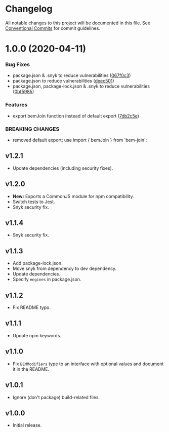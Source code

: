 # Changelog

All notable changes to this project will be documented in this file. See
[Conventional Commits](https://conventionalcommits.org) for commit guidelines.

# 1.0.0 (2020-04-11)


### Bug Fixes

* package.json & .snyk to reduce vulnerabilities ([067f0c3](https://github.com/jedmao/bem-join/commit/067f0c31fcd65a207f41edcd1b836d1dc7068c0a))
* package.json to reduce vulnerabilities ([deec501](https://github.com/jedmao/bem-join/commit/deec50143d6d2f2c22511745dcd7205446b8c476))
* package.json, package-lock.json & .snyk to reduce vulnerabilities ([0bf5985](https://github.com/jedmao/bem-join/commit/0bf5985ffebd6c82cf7aea5bac8064111c351bf6))


### Features

* export bemJoin function instead of default export ([7db2c5e](https://github.com/jedmao/bem-join/commit/7db2c5e44d3f19897b31152c68bd3977eeff1157))


### BREAKING CHANGES

* removed default export; use import { bemJoin } from 'bem-join';

## v1.2.1

- Update dependencies (including security fixes).

## v1.2.0

- **New:** Exports a CommonJS module for npm compatibility.
- Switch tests to Jest.
- Snyk security fix.

## v1.1.4

- Snyk security fix.

## v1.1.3

- Add package-lock.json.
- Move snyk from dependency to dev dependency.
- Update dependencies.
- Specify `engines` in package.json.

## v1.1.2

- Fix README typo.

## v1.1.1

- Update npm keywords.

## v1.1.0

- Fix `BEMModifiers` type to an interface with optional values and document it in the README.

## v1.0.1

- Ignore (don't package) build-related files.

## v1.0.0

- Initial release.
